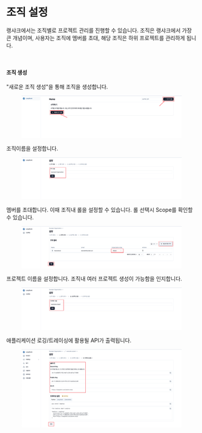 # 조직 설정

랭샤크에서는 조직별로 프로젝트 관리를 진행할 수 있습니다. 조직은 랭샤크에서 가장 큰 개념이며, 사용자는 조직에 멤버를 초대, 해당 조직은 하위 프로젝트를 관리하게 됩니다.

<figure><img src="../.gitbook/assets/제목 없음-2024-07-12-1726.png" alt=""><figcaption></figcaption></figure>

#### 조직 생성

"새로운 조직 생성"을 통해 조직을 생성합니다.

<figure><img src="../.gitbook/assets/image (1).png" alt=""><figcaption></figcaption></figure>

조직이름을 설정합니다.

<figure><img src="../.gitbook/assets/image (1) (1).png" alt=""><figcaption></figcaption></figure>

멤버를 초대합니다. 이때 조직내 롤을 설정할 수 있습니다. 롤 선택시 Scope를 확인할 수 있습니다.

<figure><img src="../.gitbook/assets/image (2).png" alt=""><figcaption></figcaption></figure>

프로젝트 이름을 설정합니다. 조직내 여러 프로젝트 생성이 가능함을 인지합니다.

<figure><img src="../.gitbook/assets/image (3).png" alt=""><figcaption></figcaption></figure>

애플리케이션 로깅/트레이싱에 활용될 API가 출력됩니다.

<figure><img src="../.gitbook/assets/image (4).png" alt=""><figcaption></figcaption></figure>

